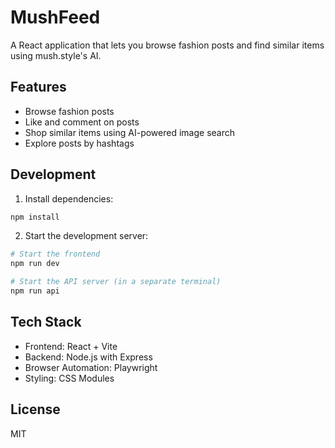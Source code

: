 # MushFeed

A React application that lets you browse fashion posts and find similar items using mush.style's AI.

## Features

- Browse fashion posts
- Like and comment on posts
- Shop similar items using AI-powered image search
- Explore posts by hashtags

## Development

1. Install dependencies:
```bash
npm install
```

2. Start the development server:
```bash
# Start the frontend
npm run dev

# Start the API server (in a separate terminal)
npm run api
```

## Tech Stack

- Frontend: React + Vite
- Backend: Node.js with Express
- Browser Automation: Playwright
- Styling: CSS Modules

## License

MIT 